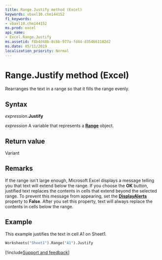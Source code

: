 ```yaml
---
title: Range.Justify method (Excel)
keywords: vbaxl10.chm144152
f1_keywords:
- vbaxl10.chm144152
ms.prod: excel
api_name:
- Excel.Range.Justify
ms.assetid: f8b4d48b-8cbb-977a-fd44-d354661182d2
ms.date: 05/11/2019
localization_priority: Normal
---
```



# Range.Justify method (Excel)

Rearranges the text in a range so that it fills the range evenly.


## Syntax

_expression_.**Justify**

_expression_ A variable that represents a **[Range](excel.range(object).md)** object.


## Return value

Variant


## Remarks

If the range isn't large enough, Microsoft Excel displays a message telling you that text will extend below the range. If you choose the **OK** button, justified text replaces the contents in cells that extend beyond the selected range. To prevent this message from appearing, set the **[DisplayAlerts](Excel.Application.DisplayAlerts.md)** property to **False**. After you set this property, text will always replace the contents in cells below the range.


## Example

This example justifies the text in cell A1 on Sheet1.

```vb
Worksheets("Sheet1").Range("A1").Justify
```



[!include[Support and feedback](~/includes/feedback-boilerplate.md)]